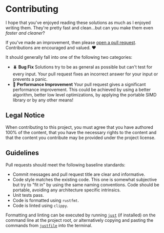 # Contributing

I hope that you've enjoyed reading these solutions as much as I enjoyed writing them.
They're pretty fast and clean...but can you make them even *faster and cleaner*?

If you've made an improvement, then please
[open a pull request](https://github.com/maneatingape/advent-of-code-rust/compare).
Contributions are encouraged and valued. ❤️


It should generally fall into one of the following two categories:

* 🪲 **Bug Fix** Solutions try to be as general as possible but can't test for every input.
  Your pull request fixes an incorrect answer for your input or prevents a panic.
* 🚀 **Performance Improvement** Your pull request gives a significant performance
  improvement. This could be achieved by using a better algorithm, better low level optimizations,
  by applying the portable SIMD library or by any other means!

## Legal Notice

When contributing to this project, you must agree that you have authored 100% of the content,
that you have the necessary rights to the content and that the content you contribute
may be provided under the project license.

## Guidelines

Pull requests should meet the following baseline standards:

* Commit messages and pull request title are clear and informative.
* Code style matches the existing code. This one is somewhat subjective but try to "fit in" by
  using the same naming conventions. Code should be portable, avoiding any architecture
  specific intrinsics.
* Unit tests pass.
* Code is formatted using `rustfmt`.
* Code is linted using `clippy`.

Formatting and linting can be executed by running [`just`](https://github.com/casey/just)
(if installed) on the command line at the project root, or alternatively copying and pasting
the commands from [`justfile`](justfile) into the terminal.
